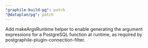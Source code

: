 ```yaml
---
"graphile-build-pg": patch
"@dataplan/pg": patch
---
```


Add makeArgsRuntime helper to enable generating the argument expressions for a
PostgreSQL function at runtime, as required by
postgraphile-plugin-connection-filter.
